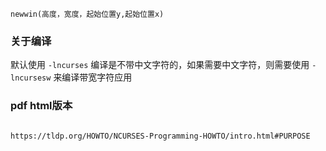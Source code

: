 ```
newwin(高度，宽度，起始位置y,起始位置x)
```

### 关于编译

默认使用 `-lncurses` 编译是不带中文字符的，如果需要中文字符，则需要使用 `-lncursesw` 来编译带宽字符应用


### pdf html版本

```

https://tldp.org/HOWTO/NCURSES-Programming-HOWTO/intro.html#PURPOSE
```
